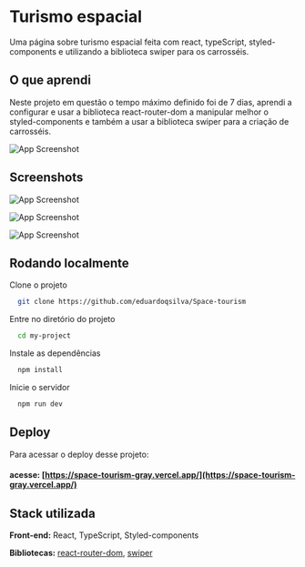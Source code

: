 
# Turismo espacial 

Uma página sobre turismo espacial feita com react, typeScript, styled-components e utilizando a biblioteca swiper para os carrosséis.


## O que aprendi

Neste projeto em questão o tempo máximo definido foi de 7 dias, aprendi a configurar e usar a biblioteca react-router-dom a manipular melhor o styled-components e também a usar a biblioteca swiper para a criação de carrosséis. 

![App Screenshot](https://cdn.discordapp.com/attachments/1068986684215132230/1077070477635366942/image.png)

## Screenshots

![App Screenshot](https://cdn.discordapp.com/attachments/1068986684215132230/1077070917550735400/image.png)

![App Screenshot](https://cdn.discordapp.com/attachments/1068986684215132230/1077065745218945085/image.png)

![App Screenshot](https://cdn.discordapp.com/attachments/1068986684215132230/1077070772494930060/image.png)




## Rodando localmente

Clone o projeto

```bash
  git clone https://github.com/eduardoqsilva/Space-tourism
```

Entre no diretório do projeto

```bash
  cd my-project
```

Instale as dependências

```bash
  npm install
```

Inicie o servidor

```bash
  npm run dev
```


## Deploy

Para acessar o deploy desse projeto:

#### acesse: [https://space-tourism-gray.vercel.app/](https://space-tourism-gray.vercel.app/)



## Stack utilizada

**Front-end:** React, TypeScript, Styled-components 

**Bibliotecas:** [react-router-dom](https://github.com/remix-run/react-router/tree/main/packages/react-router-dom), [swiper](https://swiperjs.com/react)


